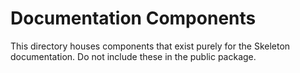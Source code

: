 # Documentation Components

This directory houses components that exist purely for the Skeleton documentation. Do not include these in the public package.

